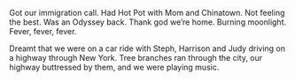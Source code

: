 Got our immigration call. Had Hot Pot with Mom and Chinatown. Not feeling the best. Was an Odyssey back. Thank god we’re home. Burning moonlight. Fever, fever, fever. 

Dreamt that we were on a car ride with Steph, Harrison and Judy driving on a highway through New York. Tree branches ran through the city, our highway buttressed by them, and we were playing music.
